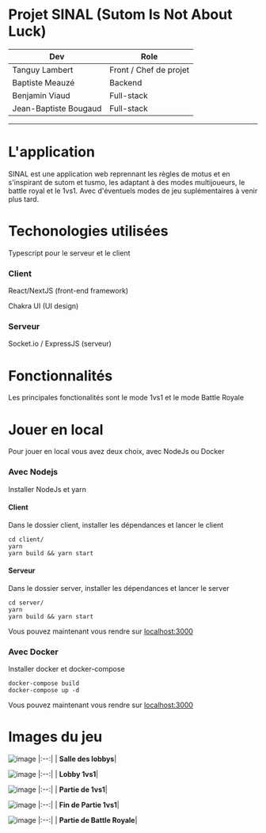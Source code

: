# Projet SINAL (Sutom Is Not About Luck)

| Dev                   | Role                   |
| --------------------- | ---------------------- |
| Tanguy Lambert        | Front / Chef de projet |
| Baptiste Meauzé       | Backend                |
| Benjamin Viaud        | Full-stack             |
| Jean-Baptiste Bougaud | Full-stack             |

---

# L'application

SINAL est une application web reprennant les règles de motus et en s'inspirant de sutom et tusmo, les adaptant à des modes multijoueurs, le battle royal et le 1vs1.
Avec d'éventuels modes de jeu suplémentaires à venir plus tard.

# Techonologies utilisées

Typescript pour le serveur et le client

### Client

React/NextJS (front-end framework)

Chakra UI (UI design)

### Serveur

Socket.io / ExpressJS (serveur)

# Fonctionnalités

Les principales fonctionalités sont le mode 1vs1 et le mode Battle Royale

# Jouer en local

Pour jouer en local vous avez deux choix, avec NodeJs ou Docker

### Avec Nodejs

Installer NodeJs et yarn

#### Client

Dans le dossier client, installer les dépendances et lancer le client

```
cd client/
yarn
yarn build && yarn start
```

#### Serveur

Dans le dossier server, installer les dépendances et lancer le server

```
cd server/
yarn
yarn build && yarn start
```

Vous pouvez maintenant vous rendre sur [localhost:3000](http://localhost:3000)

### Avec Docker

Installer docker et docker-compose

```
docker-compose build
docker-compose up -d
```

Vous pouvez maintenant vous rendre sur [localhost:3000](http://localhost:3000)

# Images du jeu

![image](https://user-images.githubusercontent.com/59796115/173549011-b820d7ce-7905-4d9f-9de6-80746de05333.png)
|:--:|
| <b>Salle des lobbys</b>|

![image](https://user-images.githubusercontent.com/59796115/173543730-4ce48c50-3aa2-4753-8b70-96dcf7151ef0.png)
|:--:|
| <b>Lobby 1vs1</b>|

![image](https://user-images.githubusercontent.com/59796115/173544026-34666402-3b2b-4774-8e86-973700e6da88.png)
|:--:|
| <b>Partie de 1vs1</b>|

![image](https://user-images.githubusercontent.com/59796115/173546024-f3cb91d6-aeb4-496b-b6c9-ee2c93331793.png)
|:--:|
| <b>Fin de Partie 1vs1</b>|

![image](https://user-images.githubusercontent.com/59796115/173542959-33362b10-09ef-4d19-8f6b-efa9841508cf.png)
|:--:|
| <b>Partie de Battle Royale</b>|
